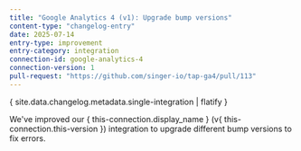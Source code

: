 ```yaml
---
title: "Google Analytics 4 (v1): Upgrade bump versions"
content-type: "changelog-entry"
date: 2025-07-14
entry-type: improvement
entry-category: integration
connection-id: google-analytics-4
connection-version: 1
pull-request: "https://github.com/singer-io/tap-ga4/pull/113"
---
```

{ site.data.changelog.metadata.single-integration | flatify }

We've improved our { this-connection.display_name } (v{ this-connection.this-version }) integration to upgrade different bump versions to fix errors.